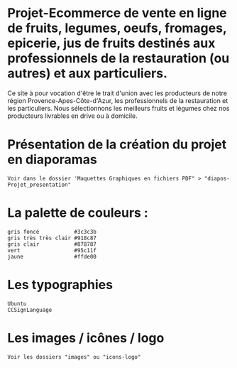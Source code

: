 # Projet-Ecommerce de vente en ligne de fruits, legumes, oeufs, fromages, epicerie, jus de fruits destinés aux professionnels de la restauration (ou autres) et aux particuliers.

Ce site à pour vocation d'être le trait d'union avec les producteurs de notre région Provence-Apes-Côte-d'Azur, les professionnels de la restauration et les particuliers. Nous sélectionnons les meilleurs fruits et légumes chez nos producteurs livrables en drive ou à domicile.

# Présentation de la création du projet en diaporamas
    Voir dans le dossier 'Maquettes Graphiques en fichiers PDF" > "diapos-Projet_presentation"

# La palette de couleurs :
    gris foncé           #3c3c3b
    gris très très clair #918c87
    gris clair           #878787
    vert                 #95c11f
    jaune                #ffde00

# Les typographies
    Ubuntu
    CCSignLanguage

# Les images / icônes / logo
    Voir les dossiers "images" ou "icons-logo"
    

